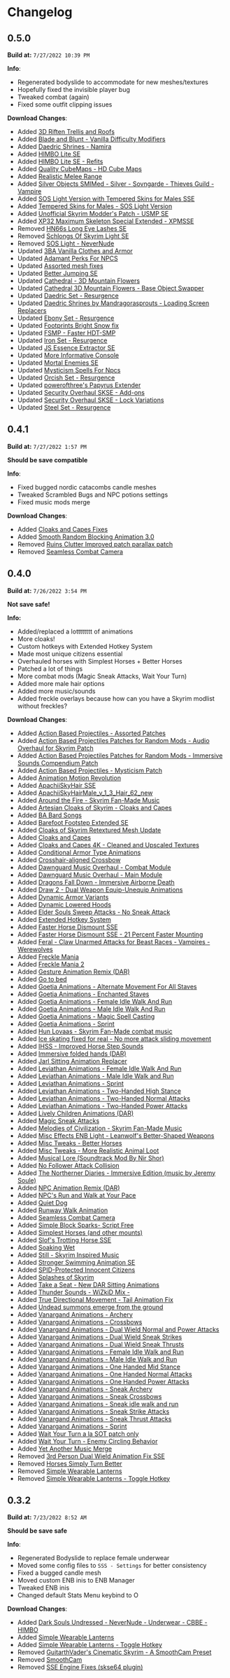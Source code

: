 # Changelog

<!--

## x.x.x

**Build at:** ``

**save safe**

**Info**:

- 

**Download Changes**:

- Added []()
- Removed []()
- Updated []()

-->

## 0.5.0

**Build at:** `7/27/2022 10:39 PM`

**Info**:

- Regenerated bodyslide to accommodate for new meshes/textures
- Hopefully fixed the invisible player bug
- Tweaked combat (again)
- Fixed some outfit clipping issues

**Download Changes**:

- Added [3D Riften Trellis and Roofs](https://www.nexusmods.com/skyrimspecialedition/mods/56973?tab=files&file_id=234411)
- Added [Blade and Blunt - Vanilla Difficulty Modifiers](https://www.nexusmods.com/skyrimspecialedition/mods/34549?tab=files&file_id=189597)
- Added [Daedric Shrines - Namira](https://www.nexusmods.com/skyrimspecialedition/mods/71758?tab=files&file_id=300590)
- Added [HIMBO Lite SE](https://www.nexusmods.com/skyrimspecialedition/mods/63107?tab=files&file_id=280826)
- Added [HIMBO Lite SE - Refits](https://www.nexusmods.com/skyrimspecialedition/mods/63107?tab=files&file_id=262083)
- Added [Quality CubeMaps - HD Cube Maps](https://www.nexusmods.com/skyrimspecialedition/mods/38231?tab=files&file_id=152190)
- Added [Realistic Melee Range](https://www.nexusmods.com/skyrimspecialedition/mods/3378?tab=files&file_id=61942)
- Added [Silver Objects SMIMed - Silver - Sovngarde - Thieves Guild - Vampire](https://www.nexusmods.com/skyrimspecialedition/mods/70787?tab=files&file_id=297083)
- Added [SOS Light Version with Tempered Skins for Males SSE](https://www.loverslab.com/files/file/3692-sos-light-version-with-tempered-skins-for-males-sse/)
- Added [Tempered Skins for Males - SOS Light Version](https://www.nexusmods.com/skyrimspecialedition/mods/7902?tab=files&file_id=162986)
- Added [Unofficial Skyrim Modder's Patch - USMP SE](https://www.nexusmods.com/skyrimspecialedition/mods/49616?tab=files&file_id=302734)
- Added [XP32 Maximum Skeleton Special Extended - XPMSSE](https://www.nexusmods.com/skyrimspecialedition/mods/1988?tab=files&file_id=178559)
- Removed [HN66s Long Eye Lashes SE](https://www.nexusmods.com/skyrimspecialedition/mods/50966?tab=files&file_id=208120)
- Removed [Schlongs Of Skyrim Light SE](https://www.loverslab.com/files/file/3705-schlongs-of-skyrim-light-se/)
- Removed [SOS Light - NeverNude](https://www.loverslab.com/files/file/6307-sos-light-nevernude/)
- Updated [3BA Vanilla Clothes and Armor](https://www.nexusmods.com/skyrimspecialedition/mods/51610?tab=files&file_id=301349)
- Updated [Adamant Perks For NPCS](https://www.nexusmods.com/skyrimspecialedition/mods/47484?tab=files&file_id=301827)
- Updated [Assorted mesh fixes](https://www.nexusmods.com/skyrimspecialedition/mods/32117?tab=files&file_id=298591)
- Updated [Better Jumping SE](https://www.nexusmods.com/skyrimspecialedition/mods/18967?tab=files&file_id=302310)
- Updated [Cathedral - 3D Mountain Flowers](https://www.nexusmods.com/skyrimspecialedition/mods/41312?tab=files&file_id=296828)
- Updated [Cathedral 3D Mountain Flowers - Base Object Swapper](https://www.nexusmods.com/skyrimspecialedition/mods/60756?tab=files&file_id=301038)
- Updated [Daedric Set - Resurgence](https://www.nexusmods.com/skyrimspecialedition/mods/67389?tab=files&file_id=293495)
- Updated [Daedric Shrines by Mandragorasprouts - Loading Screen Replacers](https://www.nexusmods.com/skyrimspecialedition/mods/66061?tab=files&file_id=300926)
- Updated [Ebony Set - Resurgence](https://www.nexusmods.com/skyrimspecialedition/mods/60942?tab=files&file_id=294132)
- Updated [Footprints Bright Snow fix](https://www.nexusmods.com/skyrimspecialedition/mods/61760?tab=files&file_id=273908)
- Updated [FSMP - Faster HDT-SMP](https://www.nexusmods.com/skyrimspecialedition/mods/57339?tab=files&file_id=294916)
- Updated [Iron Set - Resurgence](https://www.nexusmods.com/skyrimspecialedition/mods/59113?tab=files&file_id=293522)
- Updated [JS Essence Extractor SE](https://www.nexusmods.com/skyrimspecialedition/mods/66578?tab=files&file_id=292448)
- Updated [More Informative Console](https://www.nexusmods.com/skyrimspecialedition/mods/19250?tab=files&file_id=301852)
- Updated [Mortal Enemies SE](https://www.nexusmods.com/skyrimspecialedition/mods/4881?tab=files&file_id=11785)
- Updated [Mysticism Spells For Npcs](https://www.nexusmods.com/skyrimspecialedition/mods/53682?tab=files&file_id=301835)
- Updated [Orcish Set - Resurgence](https://www.nexusmods.com/skyrimspecialedition/mods/59907?tab=files&file_id=294122)
- Updated [powerofthree's Papyrus Extender](https://www.nexusmods.com/skyrimspecialedition/mods/22854?tab=files&file_id=293479)
- Updated [Security Overhaul SKSE - Add-ons](https://www.nexusmods.com/skyrimspecialedition/mods/59529?tab=files&file_id=297355)
- Updated [Security Overhaul SKSE - Lock Variations](https://www.nexusmods.com/skyrimspecialedition/mods/58224?tab=files&file_id=297358)
- Updated [Steel Set - Resurgence](https://www.nexusmods.com/skyrimspecialedition/mods/59445?tab=files&file_id=294117)

## 0.4.1

**Build at:** `7/27/2022 1:57 PM`

**Should be save compatible**

**Info**:

- Fixed bugged nordic catacombs candle meshes
- Tweaked Scrambled Bugs and NPC potions settings
- Fixed music mods merge

**Download Changes**:

- Added [Cloaks and Capes Fixes](https://www.nexusmods.com/skyrimspecialedition/mods/19510?tab=files&file_id=169146)
- Added [Smooth Random Blocking Animation 3.0](https://www.nexusmods.com/skyrimspecialedition/mods/59239?tab=files&file_id=245535)
- Removed [Ruins Clutter Improved patch parallax patch](https://www.nexusmods.com/skyrimspecialedition/mods/68843?tab=files&file_id=288135)
- Removed [Seamless Combat Camera](https://www.nexusmods.com/skyrimspecialedition/mods/53856?tab=files&file_id=221525)


## 0.4.0

**Build at:** `7/26/2022 3:54 PM`

**Not save safe!**

**Info:**

- Added/replaced a lotttttttt of animations
- More cloaks!
- Custom hotkeys with Extended Hotkey System
- Made most unique citizens essential
- Overhauled horses with Simplest Horses + Better Horses
- Patched a lot of things
- More combat mods (Magic Sneak Attacks, Wait Your Turn)
- Added more male hair options
- Added more music/sounds
- Added freckle overlays because how can you have a Skyrim modlist without freckles?

**Download Changes**:

- Added [Action Based Projectiles - Assorted Patches](https://www.nexusmods.com/skyrimspecialedition/mods/65716?tab=files&file_id=273672)
- Added [Action Based Projectiles Patches for Random Mods - Audio Overhaul for Skyrim Patch](https://www.nexusmods.com/skyrimspecialedition/mods/54871?tab=files&file_id=225202)
- Added [Action Based Projectiles Patches for Random Mods - Immersive Sounds Compendium Patch](https://www.nexusmods.com/skyrimspecialedition/mods/54871?tab=files&file_id=225203)
- Added [Action Based Projectiles - Mysticism Patch](https://www.nexusmods.com/skyrimspecialedition/mods/55122?tab=files&file_id=273338)
- Added [Animation Motion Revolution](https://www.nexusmods.com/skyrimspecialedition/mods/50258?tab=files&file_id=260538)
- Added [ApachiiSkyHair SSE](https://www.nexusmods.com/skyrimspecialedition/mods/2014?tab=files&file_id=166457)
- Added [ApachiiSkyHairMale_v_1_3_Hair_62_new](https://www.nexusmods.com/skyrimspecialedition/mods/2014?tab=files&file_id=167752)
- Added [Around the Fire - Skyrim Fan-Made Music](https://www.nexusmods.com/skyrimspecialedition/mods/36144?tab=files&file_id=140654)
- Added [Artesian Cloaks of Skyrim - Cloaks and Capes](https://www.nexusmods.com/skyrimspecialedition/mods/17416?tab=files&file_id=58844)
- Added [BA Bard Songs](https://www.nexusmods.com/skyrimspecialedition/mods/47202?tab=files&file_id=213912)
- Added [Barefoot Footstep Extended SE](https://www.nexusmods.com/skyrimspecialedition/mods/40308?tab=files&file_id=160169)
- Added [Cloaks of Skyrim Retextured Mesh Update](https://www.nexusmods.com/skyrimspecialedition/mods/42558?tab=files&file_id=263634)
- Added [Cloaks and Capes](https://www.nexusmods.com/skyrimspecialedition/mods/2019?tab=files&file_id=35552)
- Added [Cloaks and Capes 4K - Cleaned and Upscaled Textures](https://www.nexusmods.com/skyrimspecialedition/mods/71327?tab=files&file_id=298666)
- Added [Conditional Armor Type Animations](https://www.nexusmods.com/skyrimspecialedition/mods/51507?tab=files&file_id=283482)
- Added [Crosshair-aligned Crossbow](https://www.nexusmods.com/skyrimspecialedition/mods/42267?tab=files&file_id=169735)
- Added [Dawnguard Music Overhaul - Combat Module](https://www.nexusmods.com/skyrimspecialedition/mods/48613?tab=files&file_id=198379)
- Added [Dawnguard Music Overhaul - Main Module](https://www.nexusmods.com/skyrimspecialedition/mods/48613?tab=files&file_id=198377)
- Added [Dragons Fall Down - Immersive Airborne Death](https://www.nexusmods.com/skyrimspecialedition/mods/56317?tab=files&file_id=232029)
- Added [Draw 2 - Dual Weapon Equip-Unequip Animations](https://www.nexusmods.com/skyrimspecialedition/mods/45579?tab=files&file_id=245663)
- Added [Dynamic Armor Variants](https://www.nexusmods.com/skyrimspecialedition/mods/65963?tab=files&file_id=292862)
- Added [Dynamic Lowered Hoods](https://www.nexusmods.com/skyrimspecialedition/mods/65964?tab=files&file_id=274711)
- Added [Elder Souls Sweep Attacks - No Sneak Attack](https://www.nexusmods.com/skyrimspecialedition/mods/50250?tab=files&file_id=229603)
- Added [Extended Hotkey System](https://www.nexusmods.com/skyrimspecialedition/mods/32225?tab=files&file_id=245806)
- Added [Faster Horse Dismount SSE](https://www.nexusmods.com/skyrimspecialedition/mods/46307?tab=files&file_id=188993)
- Added [Faster Horse Dismount SSE - 21 Percent Faster Mounting](https://www.nexusmods.com/skyrimspecialedition/mods/46307?tab=files&file_id=188997)
- Added [Feral - Claw Unarmed Attacks for Beast Races - Vampires - Werewolves](https://www.nexusmods.com/skyrimspecialedition/mods/34552?tab=files&file_id=138324)
- Added [Freckle Mania](https://www.nexusmods.com/skyrim/mods/52841?tab=files&file_id=1000104322)
- Added [Freckle Mania 2](https://www.nexusmods.com/skyrim/mods/86208?tab=files&file_id=1000252620)
- Added [Gesture Animation Remix (DAR)](https://www.nexusmods.com/skyrimspecialedition/mods/64420?tab=files&file_id=277485)
- Added [Go to bed](https://www.nexusmods.com/skyrimspecialedition/mods/4224?tab=files&file_id=259320)
- Added [Goetia Animations - Alternate Movement For All Staves](https://www.nexusmods.com/skyrimspecialedition/mods/71110?tab=files&file_id=299402)
- Added [Goetia Animations - Enchanted Staves](https://www.nexusmods.com/skyrimspecialedition/mods/71110?tab=files&file_id=298623)
- Added [Goetia Animations - Female Idle Walk And Run](https://www.nexusmods.com/skyrimspecialedition/mods/68005?tab=files&file_id=295056)
- Added [Goetia Animations - Male Idle Walk And Run](https://www.nexusmods.com/skyrimspecialedition/mods/68625?tab=files&file_id=295228)
- Added [Goetia Animations - Magic Spell Casting](https://www.nexusmods.com/skyrimspecialedition/mods/70204?tab=files&file_id=294546)
- Added [Goetia Animations - Sprint](https://www.nexusmods.com/skyrimspecialedition/mods/69409?tab=files&file_id=290271)
- Added [Hun Lovaas - Skyrim Fan-Made combat music](https://www.nexusmods.com/skyrimspecialedition/mods/16123?tab=files&file_id=49426)
- Added [Ice skating fixed for real - No more attack sliding movement](https://www.nexusmods.com/skyrimspecialedition/mods/55417?tab=files&file_id=229934)
- Added [IHSS - Improved Horse Step Sounds](https://www.nexusmods.com/skyrimspecialedition/mods/848?tab=files&file_id=71621)
- Added [Immersive folded hands (DAR)](https://www.nexusmods.com/skyrimspecialedition/mods/62849?tab=files&file_id=277479)
- Added [Jarl Sitting Animation Replacer](https://www.nexusmods.com/skyrimspecialedition/mods/37801?tab=files&file_id=148056)
- Added [Leviathan Animations - Female Idle Walk And Run](https://www.nexusmods.com/skyrimspecialedition/mods/42204?tab=files&file_id=211398)
- Added [Leviathan Animations - Male Idle Walk and Run](https://www.nexusmods.com/skyrimspecialedition/mods/42590?tab=files&file_id=211399)
- Added [Leviathan Animations - Sprint](https://www.nexusmods.com/skyrimspecialedition/mods/43059?tab=files&file_id=211401)
- Added [Leviathan Animations - Two-Handed High Stance](https://www.nexusmods.com/skyrimspecialedition/mods/47092?tab=files&file_id=207135)
- Added [Leviathan Animations - Two-Handed Normal Attacks](https://www.nexusmods.com/skyrimspecialedition/mods/48550?tab=files&file_id=207136)
- Added [Leviathan Animations - Two-Handed Power Attacks](https://www.nexusmods.com/skyrimspecialedition/mods/50545?tab=files&file_id=207137)
- Added [Lively Children Animations (DAR)](https://www.nexusmods.com/skyrimspecialedition/mods/67557?tab=files&file_id=281552)
- Added [Magic Sneak Attacks](https://www.nexusmods.com/skyrimspecialedition/mods/67613?tab=files&file_id=281850)
- Added [Melodies of Civilization - Skyrim Fan-Made Music](https://www.nexusmods.com/skyrimspecialedition/mods/30014?tab=files&file_id=111784)
- Added [Misc Effects ENB Light - Leanwolf's Better-Shaped Weapons](https://www.nexusmods.com/skyrimspecialedition/mods/65070?tab=files&file_id=270747)
- Added [Misc Tweaks - Better Horses](https://www.nexusmods.com/skyrimspecialedition/mods/38348?tab=files&file_id=192657)
- Added [Misc Tweaks - More Realistic Animal Loot](https://www.nexusmods.com/skyrimspecialedition/mods/38348?tab=files&file_id=177838)
- Added [Musical Lore (Soundtrack Mod By Nir Shor)](https://www.nexusmods.com/skyrimspecialedition/mods/3200?tab=files&file_id=5057)
- Added [No Follower Attack Collision](https://www.nexusmods.com/skyrimspecialedition/mods/65037?tab=files&file_id=275183)
- Added [The Northerner Diaries - Immersive Edition (music by Jeremy Soule)](https://www.nexusmods.com/skyrimspecialedition/mods/28108?tab=files&file_id=113553)
- Added [NPC Animation Remix (DAR)](https://www.nexusmods.com/skyrimspecialedition/mods/63471?tab=files&file_id=277481)
- Added [NPC's Run and Walk at Your Pace](https://www.nexusmods.com/skyrimspecialedition/mods/2482?tab=files&file_id=3448)
- Added [Quiet Dog](https://www.nexusmods.com/skyrimspecialedition/mods/6066?tab=files&file_id=13929)
- Added [Runway Walk Animation](https://www.nexusmods.com/skyrimspecialedition/mods/51198?tab=files&file_id=211404)
- Added [Seamless Combat Camera](https://www.nexusmods.com/skyrimspecialedition/mods/53856?tab=files&file_id=221525)
- Added [Simple Block Sparks- Script Free](https://www.nexusmods.com/skyrimspecialedition/mods/58927?tab=files&file_id=260266)
- Added [Simplest Horses (and other mounts)](https://www.nexusmods.com/skyrimspecialedition/mods/54225?tab=files&file_id=290326)
- Added [Slof's Trotting Horse SSE](https://www.nexusmods.com/skyrimspecialedition/mods/38788?tab=files&file_id=152742)
- Added [Soaking Wet](https://www.nexusmods.com/skyrimspecialedition/mods/68025?tab=files&file_id=290493)
- Added [Still - Skyrim Inspired Music](https://www.nexusmods.com/skyrimspecialedition/mods/19401?tab=files&file_id=79225)
- Added [Stronger Swimming Animation SE](https://www.nexusmods.com/skyrimspecialedition/mods/32625?tab=files&file_id=123901)
- Added [SPID-Protected Innocent Citizens](https://www.nexusmods.com/skyrimspecialedition/mods/57736?tab=files&file_id=286473)
- Added [Splashes of Skyrim](https://www.nexusmods.com/skyrimspecialedition/mods/47710?tab=files&file_id=243855)
- Added [Take a Seat - New DAR Sitting Animations](https://www.nexusmods.com/skyrimspecialedition/mods/54193?tab=files&file_id=225430)
- Added [Thunder Sounds - WiZkiD Mix -](https://www.nexusmods.com/skyrimspecialedition/mods/44656?tab=files&file_id=241702)
- Added [True Directional Movement - Tail Animation Fix](https://www.nexusmods.com/skyrimspecialedition/mods/53757?tab=files&file_id=220772)
- Added [Undead summons emerge from the ground](https://www.nexusmods.com/skyrimspecialedition/mods/33955?tab=files&file_id=130351)
- Added [Vanargand Animations - Archery](https://www.nexusmods.com/skyrimspecialedition/mods/60323?tab=files&file_id=250155)
- Added [Vanargand Animations - Crossbows](https://www.nexusmods.com/skyrimspecialedition/mods/66286?tab=files&file_id=276124)
- Added [Vanargand Animations - Dual Wield Normal and Power Attacks](https://www.nexusmods.com/skyrimspecialedition/mods/63566?tab=files&file_id=263925)
- Added [Vanargand Animations - Dual Wield Sneak Strikes](https://www.nexusmods.com/skyrimspecialedition/mods/64216?tab=files&file_id=266708)
- Added [Vanargand Animations - Dual Wield Sneak Thrusts](https://www.nexusmods.com/skyrimspecialedition/mods/64577?tab=files&file_id=268294)
- Added [Vanargand Animations - Female Idle Walk and Run](https://www.nexusmods.com/skyrimspecialedition/mods/51681?tab=files&file_id=219533)
- Added [Vanargand Animations - Male Idle Walk and Run](https://www.nexusmods.com/skyrimspecialedition/mods/52488?tab=files&file_id=220292)
- Added [Vanargand Animations - One Handed Mid Stance](https://www.nexusmods.com/skyrimspecialedition/mods/57544?tab=files&file_id=241755)
- Added [Vanargand Animations - One Handed Normal Attacks](https://www.nexusmods.com/skyrimspecialedition/mods/58326?tab=files&file_id=240854)
- Added [Vanargand Animations - One Handed Power Attacks](https://www.nexusmods.com/skyrimspecialedition/mods/58997?tab=files&file_id=244110)
- Added [Vanargand Animations - Sneak Archery](https://www.nexusmods.com/skyrimspecialedition/mods/56788?tab=files&file_id=234830)
- Added [Vanargand Animations - Sneak Crossbows](https://www.nexusmods.com/skyrimspecialedition/mods/67282?tab=files&file_id=293842)
- Added [Vanargand Animations - Sneak idle walk and run](https://www.nexusmods.com/skyrimspecialedition/mods/54351?tab=files&file_id=225228)
- Added [Vanargand Animations - Sneak Strike Attacks](https://www.nexusmods.com/skyrimspecialedition/mods/55420?tab=files&file_id=227635)
- Added [Vanargand Animations - Sneak Thrust Attacks](https://www.nexusmods.com/skyrimspecialedition/mods/55031?tab=files&file_id=226584)
- Added [Vanargand Animations - Sprint](https://www.nexusmods.com/skyrimspecialedition/mods/53381?tab=files&file_id=219320)
- Added [Wait Your Turn a la SOT patch only](https://www.nexusmods.com/skyrimspecialedition/mods/66243?tab=files&file_id=281249)
- Added [Wait Your Turn - Enemy Circling Behavior](https://www.nexusmods.com/skyrimspecialedition/mods/65091?tab=files&file_id=271030)
- Added [Yet Another Music Merge](https://www.nexusmods.com/skyrimspecialedition/mods/48725?tab=files&file_id=198825)
- Removed [3rd Person Dual Wield Animation Fix SSE](https://www.nexusmods.com/skyrimspecialedition/mods/2425?tab=files&file_id=3304)
- Removed [Horses Simply Turn Better](https://www.nexusmods.com/skyrimspecialedition/mods/57790?tab=files&file_id=238472)
- Removed [Simple Wearable Lanterns](https://www.nexusmods.com/skyrimspecialedition/mods/58464?tab=files&file_id=242994)
- Removed [Simple Wearable Lanterns - Toggle Hotkey](https://www.nexusmods.com/skyrimspecialedition/mods/59727?tab=files&file_id=300858)


## 0.3.2

**Build at:** `7/23/2022 8:52 AM`

**Should be save safe**

**Info**:

- Regenerated Bodyslide to replace female underwear
- Moved some config files to `SSS - Settings` for better consistency
- Fixed a bugged candle mesh
- Moved custom ENB inis to ENB Manager
- Tweaked ENB inis
- Changed default Stats Menu keybind to O

**Download Changes**:

- Added [Dark Souls Undressed - NeverNude - Underwear - CBBE - HIMBO](https://www.nexusmods.com/skyrimspecialedition/mods/66845?tab=files&file_id=278535)
- Added [Simple Wearable Lanterns](https://www.nexusmods.com/skyrimspecialedition/mods/58464?tab=files&file_id=242994)
- Added [Simple Wearable Lanterns - Toggle Hotkey](https://www.nexusmods.com/skyrimspecialedition/mods/59727?tab=files&file_id=300858)
- Removed [GuitarthVader's Cinematic Skyrim - A SmoothCam Preset](https://www.nexusmods.com/skyrimspecialedition/mods/45800?tab=files&file_id=186380)
- Removed [SmoothCam](https://www.nexusmods.com/skyrimspecialedition/mods/41252?tab=files&file_id=244599)
- Removed [SSE Engine Fixes (skse64 plugin)](https://www.nexusmods.com/skyrimspecialedition/mods/17230?tab=files&file_id=181171)
